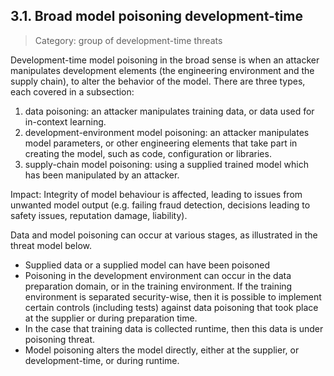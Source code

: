 ## 3.1. Broad model poisoning development-time
> Category: group of development-time threats  

Development-time model poisoning in the broad sense is when an attacker manipulates development elements (the engineering environment and the supply chain), to alter the behavior of the model. There are three types, each covered in a subsection:
1. data poisoning: an attacker manipulates training data, or data used for in-context learning.
2. development-environment model poisoning: an attacker manipulates model parameters, or other engineering elements that take part in creating the model, such as code, configuration or libraries.
3. supply-chain model poisoning: using a supplied trained model which has been manipulated by an attacker.

Impact: Integrity of model behaviour is affected, leading to issues from unwanted model output (e.g. failing fraud detection, decisions leading to safety issues, reputation damage, liability).

Data and model poisoning can occur at various stages, as illustrated in the threat model below.  
- Supplied data or a supplied model can have been poisoned
- Poisoning in the development environment can occur in the data preparation domain, or in the training environment. If the training environment is separated security-wise, then it is possible to implement certain controls (including tests) against data poisoning that took place at the supplier or during preparation time.
- In the case that training data is collected runtime, then this data is under poisoning threat.
- Model poisoning alters the model directly, either at the supplier, or development-time, or during runtime.

